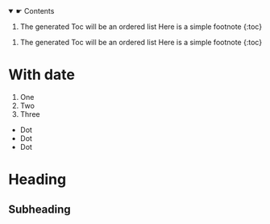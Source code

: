 <nav>
	
<details open>

<summary>☛ Contents</summary>

1. The generated Toc will be an ordered list Here is a simple footnote
{:toc}
	
<!--  
<ol>
	<li><a href="index.html">home</a>
		<ol>
			<li><a href="words.html">first</a></li>
			<li><a href="index.html">second</a></li>
		</ol></li>
	<li><a href="words.html">Putting </a></li>
	<li><a href="index.html">contact</a></li>
	<li><a href="index.html">questions</a></li>
</ol>
-->
	
</details>
	
</nav>


1. The generated Toc will be an ordered list Here is a simple footnote
{:toc}
  
# With date

1. One
2. Two
3. Three

* Dot
* Dot
* Dot

# Heading


## Subheading

